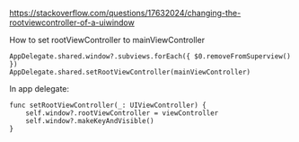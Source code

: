 https://stackoverflow.com/questions/17632024/changing-the-rootviewcontroller-of-a-uiwindow

How to set rootViewController to mainViewController

```
AppDelegate.shared.window?.subviews.forEach({ $0.removeFromSuperview() })
AppDelegate.shared.setRootViewController(mainViewController)		 
```

In app delegate:

```
func setRootViewController(_: UIViewController) {
    self.window?.rootViewController = viewController
    self.window?.makeKeyAndVisible()
}
```




